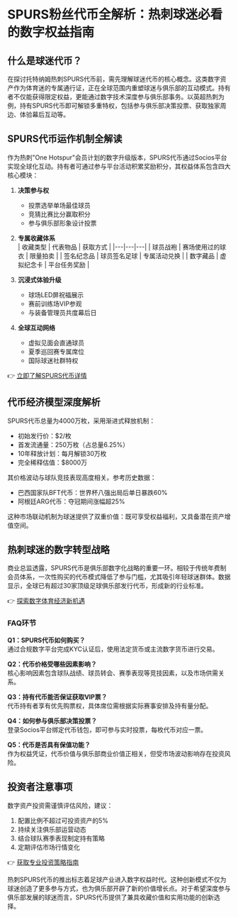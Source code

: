 # SPURS粉丝代币全解析：热刺球迷必看的数字权益指南

## 什么是球迷代币？  
在探讨托特纳姆热刺SPURS代币前，需先理解球迷代币的核心概念。这类数字资产作为体育迷的专属通行证，正在全球范围内重塑球迷与俱乐部的互动模式。持有者不仅能获得限定权益，更能通过数字技术深度参与俱乐部事务。以英超热刺为例，持有SPURS代币即可解锁多重特权，包括参与俱乐部决策投票、获取独家周边、体验幕后互动等。

## SPURS代币运作机制全解读  
作为热刺"One Hotspur"会员计划的数字升级版本，SPURS代币通过Socios平台实现全球化互动。持有者可通过参与平台活动积累奖励积分，其权益体系包含四大核心模块：

1. **决策参与权**  
   - 投票选举单场最佳球员  
   - 竞猜比赛比分赢取积分  
   - 参与俱乐部形象设计投票  

2. **专属收藏体系**  
   | 收藏类型 | 代表物品 | 获取方式 |
   |---|---|---|
   | 球员战袍 | 赛场使用过的球衣 | 限量拍卖 |
   | 签名纪念品 | 球员签名足球 | 专属活动兑换 |
   | 数字藏品 | 虚拟纪念卡 | 平台任务奖励 |

3. **沉浸式体验升级**  
   - 球场LED屏祝福展示  
   - 赛前训练场VIP参观  
   - 与装备管理员共度幕后日  

4. **全球互动网络**  
   - 虚拟见面会直通球员  
   - 夏季巡回赛专属席位  
   - 国际球迷社群特权  

👉 [立即了解SPURS代币详情](https://bit.ly/okx_welcome)

## 代币经济模型深度解析  
SPURS代币总量为4000万枚，采用渐进式释放机制：
- 初始发行价：$2/枚  
- 首发流通量：250万枚（占总量6.25%）  
- 10年释放计划：每月解锁30万枚  
- 完全稀释估值：$8000万  

其价格波动与球队竞技表现高度相关。参考历史数据：
- 巴西国家队BFT代币：世界杯八强出局后单日暴跌60%  
- 阿根廷ARG代币：夺冠期间涨幅超25%  

这种市场联动机制为球迷提供了双重价值：既可享受权益福利，又具备潜在资产增值空间。

## 热刺球迷的数字转型战略  
商业总监透露，SPURS代币是俱乐部数字化战略的重要一环。相较于传统年费制会员体系，一次性购买的代币模式降低了参与门槛，尤其吸引年轻球迷群体。数据显示，全球已有超过30家顶级足球俱乐部发行代币，形成新的行业标准。

👉 [探索数字体育经济新机遇](https://bit.ly/okx_welcome)

### FAQ环节  
**Q1：SPURS代币如何购买？**  
通过合规数字平台完成KYC认证后，使用法定货币或主流数字货币进行交易。

**Q2：代币价格受哪些因素影响？**  
核心影响因素包含球队战绩、球员转会、赛季表现等竞技因素，以及市场供需关系。

**Q3：持有代币能否保证获取VIP票？**  
代币持有者享有优先购票权，具体席位需根据实际赛事安排及持有量分配。

**Q4：如何参与俱乐部决策投票？**  
登录Socios平台绑定代币钱包，即可参与实时投票，每枚代币对应一票。

**Q5：代币是否具有保值功能？**  
作为权益凭证，代币价值与俱乐部商业价值正相关，但受市场波动影响存在投资风险。

## 投资者注意事项  
数字资产投资需谨慎评估风险，建议：
1. 配置比例不超过可投资资产的5%  
2. 持续关注俱乐部运营动态  
3. 结合球队赛季表现制定持有策略  
4. 定期评估市场行情变化  

👉 [获取专业投资策略指南](https://bit.ly/okx_welcome)

热刺SPURS代币的推出标志着足球产业进入数字权益时代。这种创新模式不仅为球迷创造了更多参与方式，也为俱乐部开辟了新的价值增长点。对于希望深度参与俱乐部发展的球迷而言，SPURS代币提供了兼具收藏价值和实用功能的创新选择。